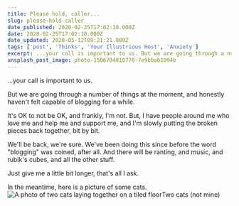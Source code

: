 ```yaml
---
title: Please hold, caller...
slug: please-hold-caller
date_published: 2020-02-25T17:02:10.000Z
date: 2020-02-25T17:02:10.000Z
date_updated: 2020-05-12T09:21:21.000Z
tags: ['post', 'Thinks', 'Your Illustrious Host', 'Anxiety']
excerpt: ...your call is important to us. But we are going through a number of things at the moment, and honestly haven't felt capable of blogging for a while.
unsplash_post_image: photo-1506704810770-7e9bbab1094b
---
```


...your call is important to us.

But we are going through a number of things at the moment, and honestly haven't felt capable of blogging for a while.

It's OK to not be OK, and frankly, I'm not. But, I have people around me who love me and help me and support me, and I'm slowly putting the broken pieces back together, bit by bit.

We'll be back, we're sure. We've been doing this since before the word "blogging" was coined, after all. And there will be ranting, and music, and rubik's cubes, and all the other stuff.

Just give me a little bit longer, that's all I ask.

In the meantime, here is a picture of some cats.
![A photo of two cats laying together on a tiled floor](/public/images/2020/02/two-cats.jpg)Two cats (not mine)

